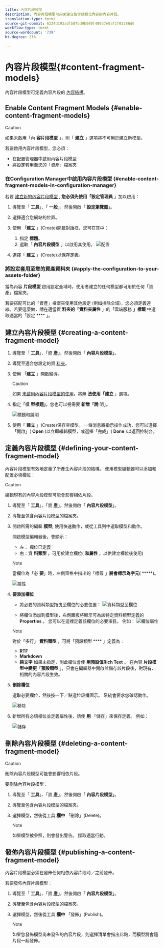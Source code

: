 ```yaml
---
title: 內容片段模型
description: 內容片段模型可用來建立包含結構化內容的內容片段。
translation-type: tm+mt
source-git-commit: 6224d193adfb87bd9b080f48937e0af1f03386d6
workflow-type: tm+mt
source-wordcount: '739'
ht-degree: 21%

---
```



# 內容片段模型{#content-fragment-models}

內容片段模型可定義內容片段的 [內容結構](/help/assets/content-fragments/content-fragments.md)。

## Enable Content Fragment Models {#enable-content-fragment-models}

>[!CAUTION]
>
>如果未啟用「內 **容片段模型** 」，則「 **建立** 」選項將不可用於建立新模型。

若要啟用內容片段模型，您必須：

* 在配置管理器中啟用內容片段模型
* 將設定套用至您的「資產」檔案夾

### 在Configuration Manager中啟用內容片段模型 {#enable-content-fragment-models-in-configuration-manager}

若要 [建立新的內容片段模型](#creating-a-content-fragment-model) , **您必須先使用「設定管理員** 」加以啟用：

1. 導覽至「 **工具**」、「 **一般**」，然後開啟「 **設定瀏覽器**」。
2. 選擇適合您網站的位置。
3. 使用 **「建立** 」(Create)開啟對話框，您可在其中：

   1. 指定 **標題**。
   2. 選取「 **內容片段模型** 」以啟用其使用。
   ![配置](assets/cfm-models-01.png)

4. 選擇「 **建立** 」(Create)以保存定義。

### 將設定套用至您的資產資料夾 {#apply-the-configuration-to-your-assets-folder}

當為內容 **片段模型** 啟用設定全域時，使用者建立的任何模型都可用於任何「資產」檔案夾。

若要搭配可比的「資產」檔案夾使用其他設定 (例如排除全域)，您必須定義連線。若要這麼做，請在適當資 **料夾的「資料夾屬性** 」的「雲端服務 **」標籤** 中選取適當的「設定 **** 」。

## 建立內容片段模型 {#creating-a-content-fragment-model}

1. 導覽至「 **工具**」、「資 **產」**，然後開啟「 **內容片段模型」**。
1. 導覽至適合您設定的資 [料夾](#enable-content-fragment-models)。
1. 使用 **「建立** 」開啟嚮導。

   >[!CAUTION]
   >
   >如果 [未啟用內容片段模型的使用](#enable-content-fragment-models)，將無 **法使用「建立** 」選項。

1. 指定「模 **型標題」**。您也可以視需要 **新增「說** 明」。

   ![標題和說明](assets/cfm-models-02.png)

1. 使用「 **建立** 」(Create)保存空模型。 一條消息將指示操作成功，您可以選擇「開啟」( **Open** )以立即編輯模型，或選擇「完成」( **Done** )以返回控制台。

## 定義內容片段模型 {#defining-your-content-fragment-model}

內容片段模型有效地定義了所產生內容片段的結構。 使用模型編輯器可以添加和配置必填欄位：

>[!CAUTION]
>
>編輯現有的內容片段模型可能會影響相依片段。

1. 導覽至「 **工具**」、「資 **產」**，然後開啟「 **內容片段模型」**。

1. 導覽至包含內容片段模型的檔案夾。
1. 開啟所需的編輯 **模型**; 使用快速動作，或從工具列中選取模型和動作。

   開啟模型編輯器後，會顯示：

   * 左： 欄位已定義
   * 右：資 **料類型** ，可用於建立欄位( **和屬性** ，以供建立欄位後使用)
   >[!NOTE]
   >
   >當欄位為「必 **要**」時，左側窗格中指出的「標籤 **」將會標示為字元(** *****)。

   ![屬性](assets/cfm-models-03.png)

1. **要添加欄位**

   * 將必要的資料類型拖曳至欄位的必要位置：
   ![資料類型至欄位](assets/cfm-models-04.png)

   * 將欄位添加到模型後，右側面板將顯示可為該特定資料類型定義的 **Properties** 。 您可以在這裡定義該欄位的必要項目。 例如：
   ![欄位屬性](assets/cfm-models-05.png)

   >[!NOTE]
   對於「多行」 **資料類型** ，可將「預設類型 **** 」定義為：
   * **RTF**
   * **Markdown**
   * **純文字**
   如果未指定，則此欄位會使 **用預設值Rich Text** 。
   在內容 **片段模型中變更「預設類型** 」，只會在編輯器中開啟並儲存該片段後，對現有、相關的內容片段生效。

1. **刪除欄位**

   選取必要欄位，然後按一下／點選垃圾桶圖示。 系統會要求您確認動作。

   ![移除](assets/cfm-models-06.png)

1. 新增所有必填欄位並定義屬性後，請使 **用** 「儲存」來保存定義。 例如：

   ![儲存](assets/cfm-models-07.png)

## 刪除內容片段模型 {#deleting-a-content-fragment-model}

>[!CAUTION]
刪除內容片段模型可能會影響相依片段。

要刪除內容片段模型：

1. 導覽至「 **工具**」、「資 **產」**，然後開啟「 **內容片段模型」**。

1. 導覽至包含內容片段模型的檔案夾。
1. 選擇模型，然後從工具 **欄中** 「刪除」(Delete)。

   >[!NOTE]
   如果模型被參照，則會發出警告。 採取適當行動。

## 發佈內容片段模型 {#publishing-a-content-fragment-model}

內容片段模型必須在發佈任何相依內容片段時／之前發佈。

若要發佈內容片段模型：

1. 導覽至「 **工具**」、「資 **產」**，然後開啟「 **內容片段模型」**。

1. 導覽至包含內容片段模型的檔案夾。
1. 選擇模型，然後從工具 **欄中** 「發佈」(Publish)。

   >[!NOTE]
   如果您發佈模型尚未發佈的內容片段，則選擇清單會指出此點，而模型將會隨片段一起發佈。
